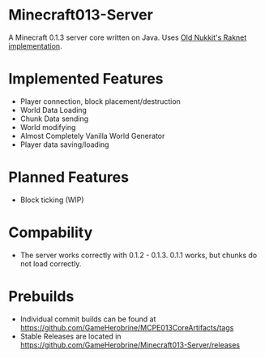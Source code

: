 # Minecraft013-Server
A Minecraft 0.1.3 server core written on Java. Uses [Old Nukkit's Raknet implementation](https://github.com/Nukkit/Nukkit/tree/6f0efea357326dae477a2ed866ac47f965e1a7f7). 

# Implemented Features
* Player connection, block placement/destruction
* World Data Loading
* Chunk Data sending
* World modifying
* Almost Completely Vanilla World Generator
* Player data saving/loading

# Planned Features
* Block ticking (WIP)



# Compability
* The server works correctly with 0.1.2 - 0.1.3. 0.1.1 works, but chunks do not load correctly.

# Prebuilds
* Individual commit builds can be found at https://github.com/GameHerobrine/MCPE013CoreArtifacts/tags
* Stable Releases are located in https://github.com/GameHerobrine/Minecraft013-Server/releases
